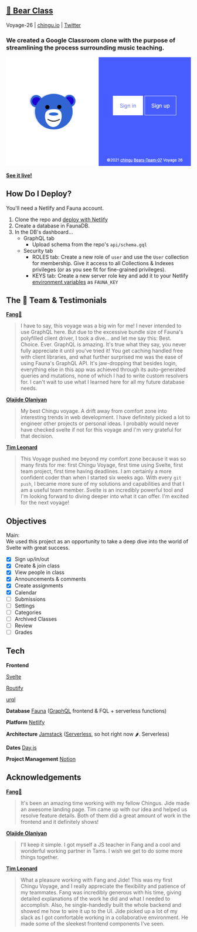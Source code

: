 ## [**🎼 Bear Class**](https://bearclass.netlify.app/)

Voyage-26 | [chingu.io](https://chingu.io) | [Twitter](https://twitter.com/ChinguCollabs)

### We created a Google Classroom clone with the purpose of streamlining the process surrounding music teaching.

<a href="https://bearclass.netlify.app/" target="_blank">
  <p align="center">
    <img alt="preview" src="assets/images/preview.png">
  </p>
</a>

**[See it live!](https://bearclass.netlify.app/)**

## How Do I Deploy?

You'll need a Netlify and Fauna account.

1. Clone the repo and [deploy with Netlify](https://docs.netlify.com/site-deploys/create-deploys/#deploy-with-git)
2. Create a database in FaunaDB.
3. In the DB's dashboard...
   - GraphQL tab
     - Upload schema from the repo's `api/schema.gql`
   - Security tab
     - ROLES tab: Create a new role of `user` and use the `User` collection for membership. Give it access to all Collections & Indexes privileges (or as you see fit for fine-grained privileges).
     - KEYS tab: Create a new server role key and add it to your Netlify [environment variables](https://docs.netlify.com/configure-builds/environment-variables/#declare-variables) as `FAUNA_KEY`

## The 🐻 **Team & Testimonials**

**[Fang🦁](https://github.com/armchair-traveller)**

> I have to say, this voyage was a big win for me! I never intended to use GraphQL here. But due to the excessive bundle size of Fauna's polyfilled client driver, I took a dive... and let me say this: Best. Choice. Ever. GraphQL is amazing. It's true what they say, you never fully appreciate it until you've tried it! You get caching handled free with client libraries, and what further surprised me was the ease of using Fauna's GraphQL API. It's jaw-dropping that besides login, everything else in this app was achieved through its auto-generated queries and mutations, none of which I had to write custom resolvers for. I can't wait to use what I learned here for all my future database needs.

[**Olajide Olaniyan**](https://github.com/jidemobell)

> My best Chingu voyage. A drift away from comfort zone into interesting trends in web development. I have definitely picked a lot to engineer other projects or personal ideas. I probably would never have checked svelte if not for this voyage and I'm very grateful for that decision.

[**Tim Leonard**](https://github.com/iamtimleonard)

> This Voyage pushed me beyond my comfort zone because it was so many firsts for me: first Chingu Voyage, first time using Svelte, first team project, first time having deadlines. I am certainly a more confident coder than when I started six weeks ago. With every `git push`, I became more sure of my solutions and capabilities and that I am a useful team member. Svelte is an incredibly powerful tool and I'm looking forward to diving deeper into what it can offer. I'm excited for the next voyage!

## Objectives

Main: We used this project as an opportunity to take a deep dive into the world of Svelte with great success.

- [x] Sign up/in/out
- [x] Create & join class
- [x] View people in class
- [x] Announcements & comments
- [x] Create assignments
- [x] Calendar
- [ ] Submissions
- [ ] Settings
- [ ] Categories
- [ ] Archived Classes
- [ ] Review
- [ ] Grades

## **Tech**

**Frontend**

[Svelte](https://svelte.dev/)

[Routify](https://routify.dev/)

[urql](https://formidable.com/open-source/urql/)

**Database** [Fauna](https://fauna.com/) ([GraphQL](https://graphql.org/) frontend & FQL + serverless functions)

**Platform** [Netlify](https://www.netlify.com/)

**Architecture** [Jamstack](https://jamstack.org/) ([Serverless](https://serverless.css-tricks.com/), so hot right now 🌶. Serverless)

**Dates** [Day.js](https://day.js.org/)

**Project Management** [Notion](https://www.notion.so/)

## Acknowledgements

**[Fang🦁](https://github.com/armchair-traveller)**

> It's been an amazing time working with my fellow Chingus. Jide made an awesome landing page. Tim came up with our idea and helped us resolve feature details. Both of them did a great amount of work in the frontend and it definitely shows!

[**Olajide Olaniyan**](https://github.com/jidemobell)

> I'll keep it simple. I got myself a JS teacher in Fang and a cool and wonderful working partner in Tams. I wish we get to do some more things together.

[**Tim Leonard**](https://github.com/iamtimleonard)

> What a pleasure working with Fang and Jide! This was my first Chingu Voyage, and I really appreciate the flexibility and patience of my teammates. Fang was incredibly generous with his time, giving detailed explanations of the work he did and what I needed to accomplish. Also, he single-handedly built the whole backend and showed me how to wire it up to the UI. Jide picked up a lot of my slack as I got comfortable working in a collaborative environment. He made some of the sleekest frontend components I've seen.
